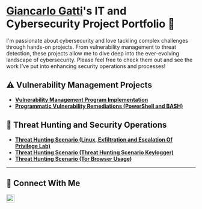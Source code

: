 # <a href="https://www.linkedin.com/in/giancarlo-gatti-80948b2a5/">Giancarlo Gatti</a>'s IT and Cybersecurity Project Portfolio 🔐

I'm passionate about cybersecurity and love tackling complex challenges through hands-on projects. From vulnerability management to threat detection, these projects allow me to dive deep into the ever-evolving landscape of cybersecurity. Please feel free to check them out and see the work I’ve put into enhancing security operations and processes!


## ⚠️ Vulnerability Management Projects

- **[Vulnerability Management Program Implementation](https://github.com/gattigcg1/vulnerability-management-program/)**
- **[Programmatic Vulnerability Remediations (PowerShell and BASH)](https://github.com/gattigcg1/gattigcg1/tree/main/STIGS)**

## 🚨 Threat Hunting and Security Operations

- **[Threat Hunting Scenario (Linux, Exfiltration and Escalation Of Privilege Lab)](https://github.com/gattigcg1/linux-exfiltration-escalation-of-privilege-lab)**
- **[Threat Hunting Scenario (Threat Hunting Scenario Keylogger)](https://github.com/gattigcg1/Threat-Hunting-Scenario-Keylogger-)**
- **[Threat Hunting Scenario (Tor Browser Usage)](https://github.com/gattigcg1/threat-hunting-scenario-tor)**
<hr/>

## 🤳 Connect With Me

[<img align="left" alt="___________ | LinkedIn" width="22px" src="https://cdn.jsdelivr.net/npm/simple-icons@v3/icons/linkedin.svg" />][linkedin]

[linkedin]: (https://www.linkedin.com/in/giancarlo-gatti-80948b2a5/)
